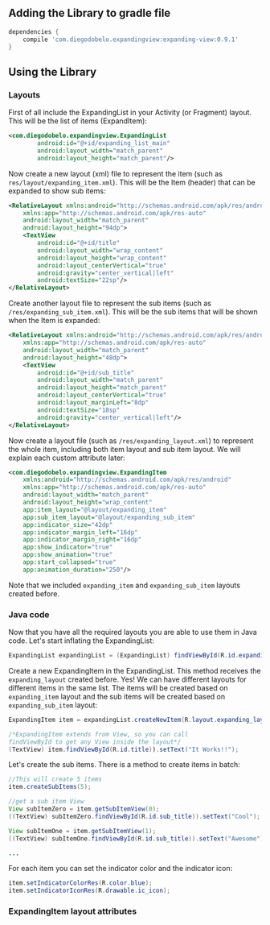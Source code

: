 ## Adding the Library to gradle file
```gradle
dependencies {
    compile 'com.diegodobelo.expandingview:expanding-view:0.9.1'
}
```

## Using the Library
### Layouts
First of all include the ExpandingList in your Activity (or Fragment) layout. This will be the list of items (ExpandItem):

```xml
<com.diegodobelo.expandingview.ExpandingList
        android:id="@+id/expanding_list_main"
        android:layout_width="match_parent"
        android:layout_height="match_parent"/>
```

Now create a new layout (xml) file to represent the item (such as `res/layout/expanding_item.xml`). This will be the Item (header) that can be expanded to show sub items:

```xml
<RelativeLayout xmlns:android="http://schemas.android.com/apk/res/android"
    xmlns:app="http://schemas.android.com/apk/res-auto"
    android:layout_width="match_parent"
    android:layout_height="94dp">
    <TextView
        android:id="@+id/title"
        android:layout_width="wrap_content"
        android:layout_height="wrap_content"
        android:layout_centerVertical="true"
        android:gravity="center_vertical|left"
        android:textSize="22sp"/>
</RelativeLayout>
```

Create another layout file to represent the sub items (such as `/res/expanding_sub_item.xml`). This will be the sub items that will be shown when the Item is expanded:

```xml
<RelativeLayout xmlns:android="http://schemas.android.com/apk/res/android"
    xmlns:app="http://schemas.android.com/apk/res-auto"
    android:layout_width="match_parent"
    android:layout_height="48dp">
    <TextView
        android:id="@+id/sub_title"
        android:layout_width="match_parent"
        android:layout_height="match_parent"
        android:layout_centerVertical="true"
        android:layout_marginLeft="8dp"
        android:textSize="18sp"
        android:gravity="center_vertical|left"/>
</RelativeLayout>
```

Now create a layout file (such as `/res/expanding_layout.xml`) to represent the whole item, including both item layout and sub item layout. We will explain each custom attribute later:

```xml
<com.diegodobelo.expandingview.ExpandingItem
    xmlns:android="http://schemas.android.com/apk/res/android"
    xmlns:app="http://schemas.android.com/apk/res-auto"
    android:layout_width="match_parent"
    android:layout_height="wrap_content"
    app:item_layout="@layout/expanding_item"
    app:sub_item_layout="@layout/expanding_sub_item"
    app:indicator_size="42dp"
    app:indicator_margin_left="16dp"
    app:indicator_margin_right="16dp"
    app:show_indicator="true"
    app:show_animation="true"
    app:start_collapsed="true"
    app:animation_duration="250"/>
```

Note that we included `expanding_item` and `expanding_sub_item` layouts created before.

### Java code

Now that you have all the required layouts you are able to use them in Java code. Let's start inflating the ExpandingList:

```java
ExpandingList expandingList = (ExpandingList) findViewById(R.id.expanding_list_main);
```

Create a new ExpandingItem in the ExpandingList. This method receives the `expanding_layout` created before. Yes! We can have different layouts for different items in the same list. The items will be created based on `expanding_item` layout and the sub items will be created based on `expanding_sub_item` layout:

```java
ExpandingItem item = expandingList.createNewItem(R.layout.expanding_layout);

/*ExpandingItem extends from View, so you can call
findViewById to get any View inside the layout*/
(TextView) item.findViewById(R.id.title)).setText("It Works!!");
```

Let's create the sub items. There is a method to create items in batch:

```java
//This will create 5 items
item.createSubItems(5);

//get a sub item View
View subItemZero = item.getSubItemView(0);
((TextView) subItemZero.findViewById(R.id.sub_title)).setText("Cool");

View subItemOne = item.getSubItemView(1);
((TextView) subItemOne.findViewById(R.id.sub_title)).setText("Awesome");

...

```

For each item you can set the indicator color and the indicator icon:

```java
item.setIndicatorColorRes(R.color.blue);
item.setIndicatorIconRes(R.drawable.ic_icon);

```
### ExpandingItem layout attributes
